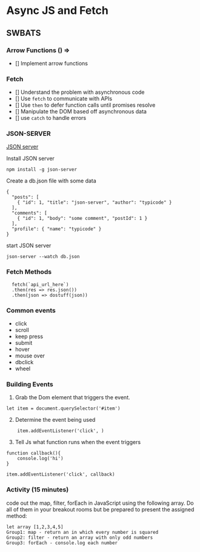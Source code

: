 # Async JS and Fetch

## SWBATS

### Arrow Functions () => 
- [] Implement arrow functions 

### Fetch
- [] Understand the problem with asynchronous code
- [] Use `fetch` to communicate with APIs
- [] Use `then` to defer function calls until promises resolve
- [] Manipulate the DOM based off asynchronous data
- [] use `catch` to handle errors 

### JSON-SERVER
[JSON server](https://github.com/typicode/json-server)

Install JSON server
```
npm install -g json-server
```

Create a db.json file with some data

```
{
  "posts": [
    { "id": 1, "title": "json-server", "author": "typicode" }
  ],
  "comments": [
    { "id": 1, "body": "some comment", "postId": 1 }
  ],
  "profile": { "name": "typicode" }
}
```
start JSON server

```
json-server --watch db.json
```

### Fetch Methods 
```
  fetch(`api_url_here`)
  .then(res => res.json())
  .then(json => dostuff(json))
```

### Common events
- click
- scroll
- keep press
- submit
- hover
- mouse over
- dbclick
- wheel

### Building Events
1. Grab the Dom element that triggers the event. 
```
let item = document.querySelector('#item')
```
2. Determine the event being used
```
    item.addEventListener('click', )
```
3. Tell Js what function runs when the event triggers

```
function callback(){
    console.log('hi')
}

item.addEventListener('click', callback)

```


### Activity (15 minutes)
code out the map, filter, forEach in JavaScript using the following array.
Do all of them in your breakout rooms but be prepared to present the assigned method:
```
let array [1,2,3,4,5]
Group1: map - return an in which every number is squared
Group2: filter - return an array with only odd numbers
Group3: forEach - console.log each number 
```
